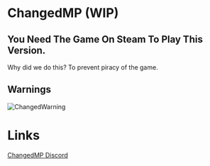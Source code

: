 # ChangedMP (WIP)
## You Need The Game On Steam To Play This Version.
Why did we do this? To prevent piracy of the game.
## Warnings
![ChangedWarning](https://github.com/Protoser/ChangedMP/assets/117673284/f25d9bf5-bf04-4c4c-81e8-a9429aae3e5e)
# Links
[ChangedMP Discord](https://discord.gg/e6n69Adfw4)
